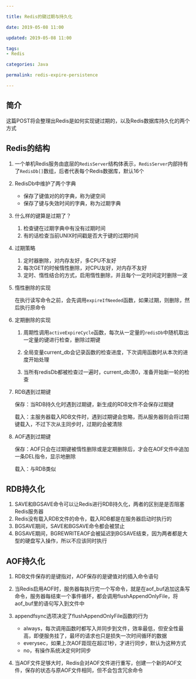 ```yaml
---

title: Redis的键过期与持久化

date: 2019-05-08 11:00

updated: 2019-05-08 11:00

tags:
- Redis

categories: Java

permalink: redis-expire-persistence

---
```


## 简介

这篇POST将会整理出Redis是如何实现键过期的，以及Redis数据库持久化的两个方式



## Redis的结构

1. 一个单机Redis服务由底层的`RedisServer`结构体表示，`RedisServer`内部持有了`RedisDb[]`数组，后者代表每个Redis数据库，默认16个
2. RedisDb中维护了两个字典
   - 保存了键值对的的字典，称为键空间
   - 保存了键与失效时间的字典，称为过期字典
3. 什么样的键算是过期了？
   1. 检查键在过期字典中有没有过期时间
   2. 有的话检查当前UNIX时间戳是否大于键的过期时间
4. 过期策略
   1. 定时器删除，对内存友好，多CPU不友好
   2. 每次GET的时候惰性删除，对CPU友好，对内存不友好
   3. 定时、惰性结合的方式，启用惰性删除，并且每个一定时间定时删除一波

5. 惰性删除的实现

   在执行读写命令之前，会先调用`expireIfNeeded`函数，如果过期，则删除，然后执行原命令

6. 定期删除的实现

   1. 周期性调用`activeExpireCycle`函数，每次从一定量的`redisDb`中随机取出一定量的键进行检查，删除过期键

   2. 全局变量current_db会记录函数的检查进度，下次调用函数时从本次的进度开始处理
   3. 当所有redisDb都被检查过一遍时，current_db清0，准备开始新一轮的检查

7. RDB遇到过期键

   保存：当RDB持久化时遇到过期键，新生成的RDB文件不会保存过期键

   载入：主服务器载入RDB文件时，遇到过期键会忽略，而从服务器则会将过期键载入，不过下次从主同步时，过期的会被清除

8. AOF遇到过期键

   保存：AOF只会在过期键被惰性删除或是定期删除后，才会在AOF文件中追加一条DEL指令，显示地删除

   载入：与RDB类似



## RDB持久化

1. SAVE和BGSAVE命令可以让Redis进行RDB持久化，两者的区别是是否阻塞Redis服务器
2. Redis没有载入RDB文件的命令，载入RDB都是在服务器启动时执行的
3. BGSAVE期间，SAVE和BGSAVE命令都会被禁止
4. BGSAVE期间，BGREWRITEAOF会被延迟到BGSAVE结束，因为两者都是大型的硬盘写入操作，所以不应该同时执行



## AOF持久化

1. RDB文件保存的是键指对，AOF保存的是键值对的插入命令语句

2. 当Redis启用AOF时，服务器每执行完一个写命令，就是在aof_buf追加这条写命令，服务器每结束一个事件循环，都会调用flushAppendOnlyFile，将aof_buf里的语句写入到文件中
3. appendfsync选项决定了flushAppendOnlyFile函数的行为
   - always，每次调用函数时都写入并同步到文件，效率最低，但安全性最高，即便服务挂了，最坏的请求也只是损失一次时间循环的数据
   - everysec，如果上次AOF距现在超过1秒，才进行同步，默认为这种方式
   - no，有操作系统决定何时同步
4. 当AOF文件足够大时，Redis会对AOF文件进行重写，创建一个新的AOF文件，保存的状态与原AOF文件相同，但不会包含冗余命令

 